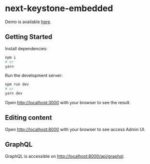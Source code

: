 # next-keystone-embedded

Demo is available [here](https://next-keystone-embedded.netlify.app/).

## Getting Started

Install dependencies:

```bash
npm i
# or
yarn
```

Run the development server:

```bash
npm run dev
# or
yarn dev
```

Open [http://localhost:3000](http://localhost:3000) with your browser to see the result.

## Editing content

Open [http://localhost:8000](http://localhost:8000) with your browser to see access Admin UI.

## GraphQL

GraphQL is accessible on [http://localhost:8000/api/graphql](http://localhost:8000/api/graphql).
